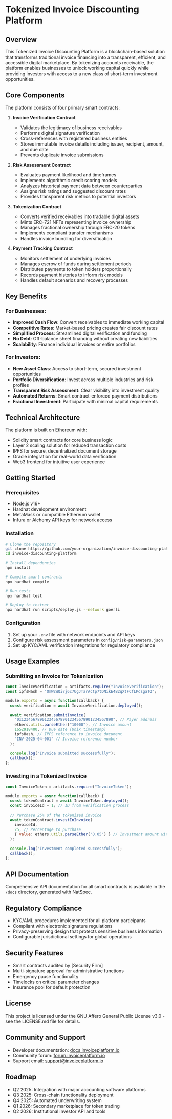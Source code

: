 # Tokenized Invoice Discounting Platform

## Overview

This Tokenized Invoice Discounting Platform is a blockchain-based solution that transforms traditional invoice financing into a transparent, efficient, and accessible digital marketplace. By tokenizing accounts receivable, the platform enables businesses to unlock working capital quickly while providing investors with access to a new class of short-term investment opportunities.

## Core Components

The platform consists of four primary smart contracts:

1. **Invoice Verification Contract**
    - Validates the legitimacy of business receivables
    - Performs digital signature verification
    - Cross-references with registered business entities
    - Stores immutable invoice details including issuer, recipient, amount, and due date
    - Prevents duplicate invoice submissions

2. **Risk Assessment Contract**
    - Evaluates payment likelihood and timeframes
    - Implements algorithmic credit scoring models
    - Analyzes historical payment data between counterparties
    - Assigns risk ratings and suggested discount rates
    - Provides transparent risk metrics to potential investors

3. **Tokenization Contract**
    - Converts verified receivables into tradable digital assets
    - Mints ERC-721 NFTs representing invoice ownership
    - Manages fractional ownership through ERC-20 tokens
    - Implements compliant transfer mechanisms
    - Handles invoice bundling for diversification

4. **Payment Tracking Contract**
    - Monitors settlement of underlying invoices
    - Manages escrow of funds during settlement periods
    - Distributes payments to token holders proportionally
    - Records payment histories to inform risk models
    - Handles default scenarios and recovery processes

## Key Benefits

### For Businesses:
- **Improved Cash Flow**: Convert receivables to immediate working capital
- **Competitive Rates**: Market-based pricing creates fair discount rates
- **Simplified Process**: Streamlined digital verification and funding
- **No Debt**: Off-balance sheet financing without creating new liabilities
- **Scalability**: Finance individual invoices or entire portfolios

### For Investors:
- **New Asset Class**: Access to short-term, secured investment opportunities
- **Portfolio Diversification**: Invest across multiple industries and risk profiles
- **Transparent Risk Assessment**: Clear visibility into investment quality
- **Automated Returns**: Smart contract-enforced payment distributions
- **Fractional Investment**: Participate with minimal capital requirements

## Technical Architecture

The platform is built on Ethereum with:
- Solidity smart contracts for core business logic
- Layer 2 scaling solution for reduced transaction costs
- IPFS for secure, decentralized document storage
- Oracle integration for real-world data verification
- Web3 frontend for intuitive user experience

## Getting Started

### Prerequisites
- Node.js v16+
- Hardhat development environment
- MetaMask or compatible Ethereum wallet
- Infura or Alchemy API keys for network access

### Installation

```bash
# Clone the repository
git clone https://github.com/your-organization/invoice-discounting-platform.git
cd invoice-discounting-platform

# Install dependencies
npm install

# Compile smart contracts
npx hardhat compile

# Run tests
npx hardhat test

# Deploy to testnet
npx hardhat run scripts/deploy.js --network goerli
```

### Configuration

1. Set up your `.env` file with network endpoints and API keys
2. Configure risk assessment parameters in `config/risk-parameters.json`
3. Set up KYC/AML verification integrations for regulatory compliance

## Usage Examples

### Submitting an Invoice for Tokenization

```javascript
const InvoiceVerification = artifacts.require("InvoiceVerification");
const ipfsHash = "QmW2WQi7j6c7UgJTarActp7tDNikE4B2qXtFCfLPdsgaTQ";

module.exports = async function(callback) {
  const verification = await InvoiceVerification.deployed();
  
  await verification.submitInvoice(
    "0x1234567890123456789012345678901234567890", // Payer address
    ethers.utils.parseEther("10000"), // Invoice amount
    1652918400, // Due date (Unix timestamp)
    ipfsHash, // IPFS reference to invoice document
    "INV-2025-04-001" // Invoice reference number
  );
  
  console.log("Invoice submitted successfully");
  callback();
};
```

### Investing in a Tokenized Invoice

```javascript
const InvoiceToken = artifacts.require("InvoiceToken");

module.exports = async function(callback) {
  const tokenContract = await InvoiceToken.deployed();
  const invoiceId = 1; // ID from verification process
  
  // Purchase 25% of the tokenized invoice
  await tokenContract.investInInvoice(
    invoiceId,
    25, // Percentage to purchase
    { value: ethers.utils.parseEther("0.05") } // Investment amount with discount
  );
  
  console.log("Investment completed successfully");
  callback();
};
```

## API Documentation

Comprehensive API documentation for all smart contracts is available in the `/docs` directory, generated with NatSpec.

## Regulatory Compliance

- KYC/AML procedures implemented for all platform participants
- Compliant with electronic signature regulations
- Privacy-preserving design that protects sensitive business information
- Configurable jurisdictional settings for global operations

## Security Features

- Smart contracts audited by [Security Firm]
- Multi-signature approval for administrative functions
- Emergency pause functionality
- Timelocks on critical parameter changes
- Insurance pool for default protection

## License

This project is licensed under the GNU Affero General Public License v3.0 - see the LICENSE.md file for details.

## Community and Support

- Developer documentation: [docs.invoiceplatform.io](https://docs.invoiceplatform.io)
- Community forum: [forum.invoiceplatform.io](https://forum.invoiceplatform.io)
- Support email: support@invoiceplatform.io

## Roadmap

- Q2 2025: Integration with major accounting software platforms
- Q3 2025: Cross-chain functionality deployment
- Q4 2025: Automated underwriting system
- Q1 2026: Secondary marketplace for token trading
- Q2 2026: Institutional investor API and tools
